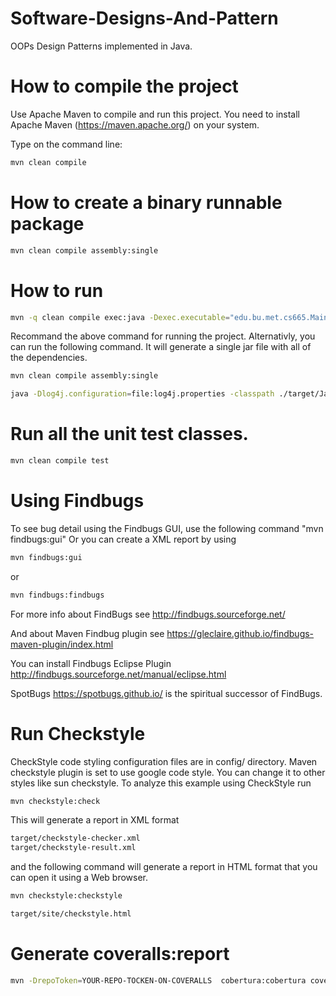 # Software-Designs-And-Pattern
OOPs Design Patterns implemented in Java.

# How to compile the project
Use Apache Maven to compile and run this project. 
You need to install Apache Maven (https://maven.apache.org/)  on your system. 

Type on the command line: 
```bash
mvn clean compile
```

# How to create a binary runnable package 
```bash
mvn clean compile assembly:single
```


# How to run
```bash
mvn -q clean compile exec:java -Dexec.executable="edu.bu.met.cs665.Main" -Dlog4j.configuration="file:log4j.properties"
```

Recommand the above command for running the project. 
Alternativly, you can run the following command. It will generate a single jar file with all of the dependencies. 

```bash
mvn clean compile assembly:single

java -Dlog4j.configuration=file:log4j.properties -classpath ./target/JavaProjectTemplate-1.0-SNAPSHOT-jar-with-dependencies.jar  edu.bu.met.cs665.Main
```

# Run all the unit test classes.
```bash
mvn clean compile test
```

# Using Findbugs 
To see bug detail using the Findbugs GUI, use the following command "mvn findbugs:gui"
Or you can create a XML report by using  
```bash
mvn findbugs:gui 
```
or 
```bash
mvn findbugs:findbugs
```

For more info about FindBugs see 
http://findbugs.sourceforge.net/

And about Maven Findbug plugin see 
https://gleclaire.github.io/findbugs-maven-plugin/index.html

You can install Findbugs Eclipse Plugin 
http://findbugs.sourceforge.net/manual/eclipse.html

SpotBugs https://spotbugs.github.io/ is the spiritual successor of FindBugs.

# Run Checkstyle 
CheckStyle code styling configuration files are in config/ directory. Maven checkstyle plugin is set to use google code style. 
You can change it to other styles like sun checkstyle. 
To analyze this example using CheckStyle run 
```bash
mvn checkstyle:check
```
This will generate a report in XML format

```bash
target/checkstyle-checker.xml
target/checkstyle-result.xml
```
and the following command will generate a report in HTML format that you can open it using a Web browser. 
```bash
mvn checkstyle:checkstyle
```
```bash
target/site/checkstyle.html
```

# Generate  coveralls:report 

```bash
mvn -DrepoToken=YOUR-REPO-TOCKEN-ON-COVERALLS  cobertura:cobertura coveralls:report
```
